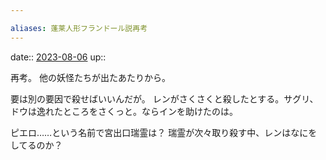 ```yaml
---

aliases: 蓬莱人形フランドール説再考
---
```


date:: [2023-08-06](/Daily_Note/2023-08-06.md)
up::

再考。
他の妖怪たちが出たあたりから。

要は別の要因で殺せばいいんだが。
レンがさくさくと殺したとする。サグリ、ドウは逸れたところをさくっと。ならインを助けたのは。

ピエロ……という名前で宮出口瑞霊は？
瑞霊が次々取り殺す中、レンはなにをしてるのか？　